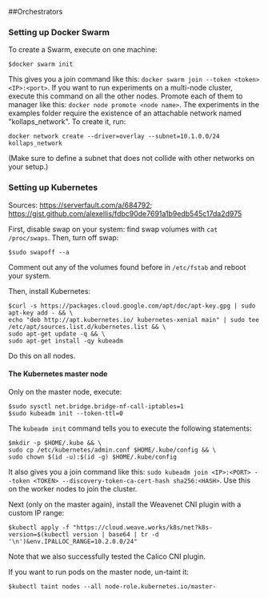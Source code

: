 ##Orchestrators

### Setting up Docker Swarm

To create a Swarm, execute on one machine:
```
$docker swarm init
```
This gives you a join command like this: `docker swarm join --token <token> <IP>:<port>`.
If you want to run experiments on a multi-node cluster, execute this command on all the other nodes. Promote each of them to manager like this: `docker node promote <node name>`.
The experiments in the examples folder require the existence of an attachable network named "kollaps_network".
To create it, run:
```
docker network create --driver=overlay --subnet=10.1.0.0/24 kollaps_network
```
(Make sure to define a subnet that does not collide with other networks on your setup.)



### Setting up Kubernetes

Sources: https://serverfault.com/a/684792; https://gist.github.com/alexellis/fdbc90de7691a1b9edb545c17da2d975

First, disable swap on your system: find swap volumes with `cat /proc/swaps`. Then, turn off swap:

```
$sudo swapoff --a
```

Comment out any of the volumes found before in `/etc/fstab` and reboot your system.

Then, install Kubernetes:

```
$curl -s https://packages.cloud.google.com/apt/doc/apt-key.gpg | sudo apt-key add - && \
echo "deb http://apt.kubernetes.io/ kubernetes-xenial main" | sudo tee /etc/apt/sources.list.d/kubernetes.list && \
sudo apt-get update -q && \
sudo apt-get install -qy kubeadm
```

Do this on all nodes.

#### The Kubernetes master node

Only on the master node, execute:

```
$sudo sysctl net.bridge.bridge-nf-call-iptables=1
$sudo kubeadm init --token-ttl=0
```

The `kubeadm init` command tells you to execute the following statements:

```
$mkdir -p $HOME/.kube && \
sudo cp /etc/kubernetes/admin.conf $HOME/.kube/config && \
sudo chown $(id -u):$(id -g) $HOME/.kube/config
```

It also gives you a join command like this: `sudo kubeadm join <IP>:<PORT> --token <TOKEN> --discovery-token-ca-cert-hash sha256:<HASH>`. Use this on the worker nodes to join the cluster.

Next (only on the master again), install the Weavenet CNI plugin with a custom IP range:

```
$kubectl apply -f "https://cloud.weave.works/k8s/net?k8s-version=$(kubectl version | base64 | tr -d '\n')&env.IPALLOC_RANGE=10.2.0.0/24"
```
Note that we also successfully tested the Calico CNI plugin.

If you want to run pods on the master node, un-taint it:

```
$kubectl taint nodes --all node-role.kubernetes.io/master-
```
